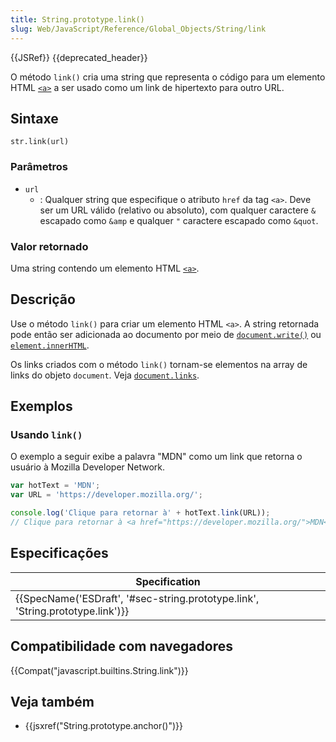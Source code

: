 ```yaml
---
title: String.prototype.link()
slug: Web/JavaScript/Reference/Global_Objects/String/link
---
```


{{JSRef}} {{deprecated_header}}

O método `link()` cria uma string que representa o código para um elemento HTML [`<a>`](/pt-BR/docs/Web/HTML/Element/a) a ser usado como um link de hipertexto para outro URL.

## Sintaxe

```
str.link(url)
```

### Parâmetros

- `url`
  - : Qualquer string que especifique o atributo `href` da tag `<a>`. Deve ser um URL válido (relativo ou absoluto), com qualquer caractere `&` escapado como `&amp` e qualquer `"` caractere escapado como `&quot`.

### Valor retornado

Uma string contendo um elemento HTML [`<a>`](/pt-BR/docs/Web/HTML/Element/a).

## Descrição

Use o método `link()` para criar um elemento HTML `<a>`. A string retornada pode então ser adicionada ao documento por meio de [`document.write()`](/pt-BR/docs/Web/API/Document/write) ou [`element.innerHTML`](/pt-BR/docs/Web/API/Element/innerHTML).

Os links criados com o método `link()` tornam-se elementos na array de links do objeto `document`. Veja [`document.links`](/pt-BR/docs/Web/API/Document/links).

## Exemplos

### Usando `link()`

O exemplo a seguir exibe a palavra "MDN" como um link que retorna o usuário à Mozilla Developer Network.

```js
var hotText = 'MDN';
var URL = 'https://developer.mozilla.org/';

console.log('Clique para retornar à' + hotText.link(URL));
// Clique para retornar à <a href="https://developer.mozilla.org/">MDN</a>
```

## Especificações

| Specification                                                                                            |
| -------------------------------------------------------------------------------------------------------- |
| {{SpecName('ESDraft', '#sec-string.prototype.link', 'String.prototype.link')}} |

## Compatibilidade com navegadores

{{Compat("javascript.builtins.String.link")}}

## Veja também

- {{jsxref("String.prototype.anchor()")}}
